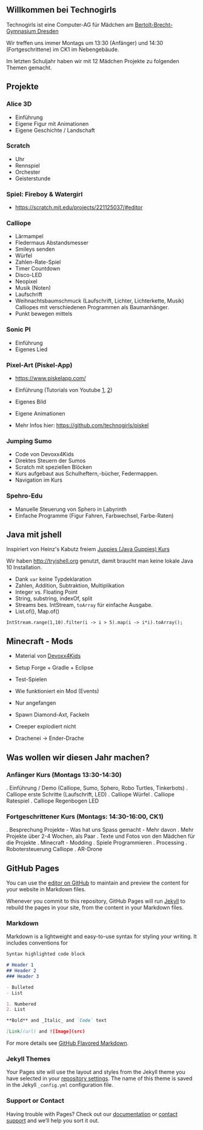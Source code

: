 ## Willkommen bei Technogirls

Technogirls ist eine Computer-AG für Mädchen am [Bertolt-Brecht-Gymnasium Dresden](https://bebe-dresden.de/)

Wir treffen uns immer Montags um 13:30 (Anfänger) und 14:30 (Fortgeschrittene) im CK1 im Nebengebäude.

Im letzten Schuljahr haben wir mit 12 Mädchen Projekte zu folgenden Themen gemacht.

## Projekte

### Alice 3D

* Einführung
* Eigene Figur mit Animationen
* Eigene Geschichte / Landschaft

### Scratch

* Uhr
* Rennspiel
* Orchester
* Geisterstunde


### Spiel: Fireboy & Watergirl

* https://scratch.mit.edu/projects/221125037/#editor

### Calliope

* Lärmampel
* Fledermaus Abstandsmesser
* Smileys senden
* Würfel
* Zahlen-Rate-Spiel
* Timer Countdown
* Disco-LED
* Neopixel
* Musik (Noten)
* Laufschrift
* Weihnachtsbaumschmuck (Laufschrift, Lichter, Lichterkette, Musik) Calliopes mit verschiedenen Programmen als Baumanhänger.
* Punkt bewegen mittels

### Sonic PI

* Einführung
* Eigenes Lied


### Pixel-Art (Piskel-App)

* https://www.piskelapp.com/
* Einführung (Tutorials von Youtube [1](https://www.youtube.com/watch?v=lJN2C7-dyxE), [2](https://youtu.be/YClG-LR0f_U?t=33s))
* Eigenes Bild
* Eigene Animationen

* Mehr Infos hier: https://github.com/technogirls/piskel

### Jumping Sumo

* Code von Devoxx4Kids
* Direktes Steuern der Sumos
* Scratch mit speziellen Blöcken
* Kurs aufgebaut aus Schulheftern,-bücher, Federmappen.
* Navigation im Kurs

### Spehro-Edu

* Manuelle Steuerung von Sphero in Labyrinth
* Einfache Programme (Figur Fahren, Farbwechsel, Farbe-Raten)


## Java mit jshell

Inspiriert von Heinz's Kabutz freiem [Juppies (Java Guppies) Kurs](https://javaspecialists.teachable.com/p/juppies)

Wir haben http://tryjshell.org genutzt, damit braucht man keine lokale Java 10 Installation.

* Dank `var` keine Typdeklaration
* Zahlen, Addition, Subtraktion, Multiplikation
* Integer vs. Floating Point
* String, substring, indexOf, split
* Streams bes. IntStream, `toArray` für einfache Ausgabe.
* List.of(), Map.of()

```
IntStream.range(1,10).filter(i -> i > 5).map(i -> i*i).toArray();
```

## Minecraft - Mods

* Material von [Devoxx4Kids](https://github.com/devoxx4kids/materials/tree/master/workshops/minecraft)
* Setup Forge + Gradle + Eclipse
* Test-Spielen
* Wie funktioniert ein Mod (Events)

* Nur angefangen
* Spawn Diamond-Axt, Fackeln
* Creeper explodiert nicht
* Drachenei -> Ender-Drache


## Was wollen wir diesen Jahr machen?

### Anfänger Kurs (Montags 13:30-14:30)

. Einführung / Demo (Calliope, Sumo, Sphero, Robo Turtles, Tinkerbots)
. Calliope erste Schritte (Laufschrift, LED)
. Calliope Würfel
. Calliope Ratespiel
. Calliope Regenbogen LED

### Fortgeschrittener Kurs (Montags: 14:30-16:00, CK1)

. Besprechung Projekte - Was hat uns Spass gemacht - Mehr davon
. Mehr Projekte über 2-4 Wochen, als Paar
. Texte und Fotos von den Mädchen für die Projekte
. Minecraft - Modding
. Spiele Programmieren
. Processing
. Robotersteuerung Calliope
. AR-Drone

## GitHub Pages

You can use the [editor on GitHub](https://github.com/technogirls/technogirls.github.io/edit/master/README.md) to maintain and preview the content for your website in Markdown files.

Whenever you commit to this repository, GitHub Pages will run [Jekyll](https://jekyllrb.com/) to rebuild the pages in your site, from the content in your Markdown files.

### Markdown

Markdown is a lightweight and easy-to-use syntax for styling your writing. It includes conventions for

```markdown
Syntax highlighted code block

# Header 1
## Header 2
### Header 3

- Bulleted
- List

1. Numbered
2. List

**Bold** and _Italic_ and `Code` text

[Link](url) and ![Image](src)
```

For more details see [GitHub Flavored Markdown](https://guides.github.com/features/mastering-markdown/).

### Jekyll Themes

Your Pages site will use the layout and styles from the Jekyll theme you have selected in your [repository settings](https://github.com/technogirls/technogirls.github.io/settings). The name of this theme is saved in the Jekyll `_config.yml` configuration file.

### Support or Contact

Having trouble with Pages? Check out our [documentation](https://help.github.com/categories/github-pages-basics/) or [contact support](https://github.com/contact) and we’ll help you sort it out.
